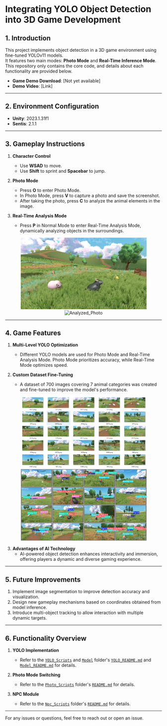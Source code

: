 # Integrating YOLO Object Detection into 3D Game Development

## 1. Introduction
This project implements object detection in a 3D game environment using fine-tuned YOLOv11 models.   
It features two main modes: **Photo Mode** and **Real-Time Inference Mode**. This repository only contains the core code, and details about each functionality are provided below.

- **Game Demo Download**: [Not yet available]  
- **Demo Video**: [Link]  

---

## 2. Environment Configuration
- **Unity**: 2023.1.31f1  
- **Sentis**: 2.1.1  

---

## 3. Gameplay Instructions
1. **Character Control**  
   - Use **WSAD** to move.  
   - Use **Shift** to sprint and **Spacebar** to jump.

2. **Photo Mode**  
   - Press **O** to enter Photo Mode.  
   - In Photo Mode, press **V** to capture a photo and save the screenshot.  
   - After taking the photo, press **C** to analyze the animal elements in the image.

3. **Real-Time Analysis Mode**  
   - Press **P** in Normal Mode to enter Real-Time Analysis Mode, dynamically analyzing objects in the surroundings.

<div align="center">
  <img src="Pictures/Photo_20250103_164320.png" alt="Photo" width="405" height="230">
  <img src="Pictures/Analyzed_Photo_20250103_164320.png" alt="Analyzed_Photo" width="405" height="230">
</div>


---

## 4. Game Features
1. **Multi-Level YOLO Optimization**  
   - Different YOLO models are used for Photo Mode and Real-Time Analysis Mode. Photo Mode prioritizes accuracy, while Real-Time Mode optimizes speed.


2. **Custom Dataset Fine-Tuning**  
   - A dataset of 700 images covering 7 animal categories was created and fine-tuned to improve the model's performance.
<div align="center">
  <img src="Pictures/dataset.png" alt="Photo" width="405" height="230">
   <img src="Pictures/val_batch2.jpg" alt="Photo" width="405" height="230">
</div>

3. **Advantages of AI Technology**  
   - AI-powered object detection enhances interactivity and immersion, offering players a dynamic and diverse gaming experience.

---

## 5. Future Improvements
1. Implement image segmentation to improve detection accuracy and visualization.  
2. Design new gameplay mechanisms based on coordinates obtained from model inference.  
3. Introduce multi-object tracking to allow interaction with multiple dynamic targets.

---

## 6. Functionality Overview
1. **YOLO Implementation**  
   - Refer to the [`YOLO_Scripts`](0_Assets/Scripts/1_YOLO_Scripts)  and [`Model`](0_Assets/Model)  folder's [`YOLO_README.md`](0_Assets/Scripts/1_YOLO_Scripts/README.md) and [`Model_README.md`](0_Assets/Model/README.md) for details.

2. **Photo Mode Switching**  
   - Refer to the [`Photo_Scripts`](0_Assets/Scripts/2_Photo_Scripts)  folder's [`README.md`](0_Assets/Scripts/2_Photo_Scripts/README.md) for details.

3. **NPC Module**  
   - Refer to the [`Npc_Scripts`](0_Assets/Scripts/3_Npc_Scripts) folder's [`README.md`](0_Assets/Scripts/3_Npc_Scripts/README.md) for details.

---

For any issues or questions, feel free to reach out or open an issue.
